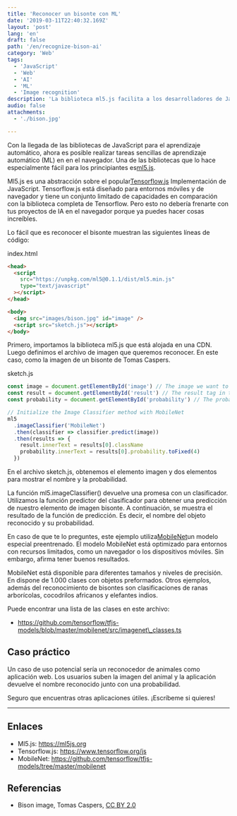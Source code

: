 ```yaml
---
title: 'Reconocer un bisonte con ML'
date: '2019-03-11T22:40:32.169Z'
layout: 'post'
lang: 'en'
draft: false
path: '/en/recognize-bison-ai'
category: 'Web'
tags:
  - 'JavaScript'
  - 'Web'
  - 'AI'
  - 'ML'
  - 'Image recognition'
description: 'La biblioteca ml5.js facilita a los desarrolladores de JavaScript la integración del aprendizaje automático (ML) en su aplicación web. En este artículo te muestro cómo reconocer fácilmente un bisonte con IA.'
audio: false
attachments:
  - './bison.jpg'

---
```


Con la llegada de las bibliotecas de JavaScript para el aprendizaje automático, ahora es posible realizar tareas sencillas de aprendizaje automático (ML) en
en el navegador. Una de las bibliotecas que lo hace especialmente fácil para los principiantes es[ml5.js](https://ml5js.org).

Ml5.js es una abstracción sobre el popular[Tensorflow.js](https://www.tensorflow.org/js) Implementación de JavaScript. Tensorflow.js está diseñado para
entornos móviles y de navegador y tiene un conjunto limitado de capacidades en comparación con la biblioteca completa de Tensorflow.
Pero esto no debería frenarte con tus proyectos de IA en el navegador porque ya puedes hacer cosas increíbles.

Lo fácil que es reconocer el bisonte muestran las siguientes líneas de código:

index.html

```html
<head>
  <script
    src="https://unpkg.com/ml5@0.1.1/dist/ml5.min.js"
    type="text/javascript"
  ></script>
</head>

<body>
  <img src="images/bison.jpg" id="image" />
  <script src="sketch.js"></script>
</body>
```

Primero, importamos la biblioteca ml5.js que está alojada en una CDN. Luego definimos el archivo de imagen
que queremos reconocer. En este caso, como la imagen de un bisonte de Tomas Caspers.

sketch.js

```javascript
const image = document.getElementById('image') // The image we want to classify
const result = document.getElementById('result') // The result tag in the HTML
const probability = document.getElementById('probability') // The probability tag in the HTML

// Initialize the Image Classifier method with MobileNet
ml5
  .imageClassifier('MobileNet')
  .then(classifier => classifier.predict(image))
  .then(results => {
    result.innerText = results[0].className
    probability.innerText = results[0].probability.toFixed(4)
  })
```

En el archivo sketch.js, obtenemos el elemento imagen y dos elementos para mostrar el nombre y la
probabilidad.

La función ml5.imageClassifier() devuelve una promesa con un clasificador. Utilizamos la función predictor
del clasificador para obtener una predicción de nuestro elemento de imagen bisonte.
A continuación, se muestra el resultado de la función de predicción. Es decir, el nombre del objeto
reconocido y su probabilidad.

En caso de que te lo preguntes, este ejemplo utiliza[MobileNet](https://github.com/tensorflow/tfjs-models/tree/master/mobilenet)un modelo especial preentrenado.
El modelo MobileNet está optimizado para entornos con recursos limitados, como un
navegador o los dispositivos móviles. Sin embargo, afirma tener buenos resultados.

MobileNet está disponible para diferentes tamaños y niveles de precisión. En
dispone de 1.000 clases con objetos preformados. Otros ejemplos, además del reconocimiento de bisontes
son clasificaciones de ranas arborícolas, cocodrilos africanos y elefantes indios.

Puede encontrar una lista de las clases en este archivo:

*   https://github.com/tensorflow/tfjs-models/blob/master/mobilenet/src/imagenet\_classes.ts

## Caso práctico

Un caso de uso potencial sería un reconocedor de animales como aplicación web. Los usuarios suben
la imagen del animal y la aplicación devuelve el nombre reconocido junto con una
probabilidad.

Seguro que encuentras otras aplicaciones útiles. ¡Escríbeme si quieres!

<hr></hr>

## Enlaces

*   Ml5.js: https://ml5js.org
*   Tensorflow.js: https://www.tensorflow.org/js
*   MobileNet: https://github.com/tensorflow/tfjs-models/tree/master/mobilenet

## Referencias

*   Bison image, Tomas Caspers, [CC BY 2.0](https://creativecommons.org/licenses/by/2.0/)
